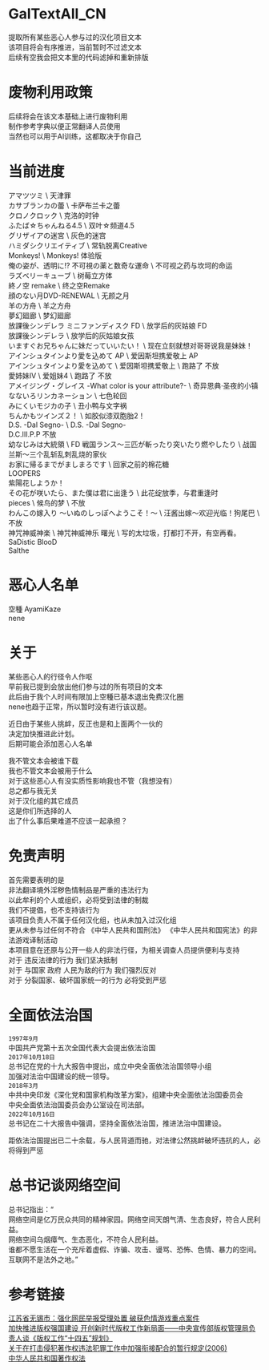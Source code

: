 # GalTextAll_CN
提取所有某些恶心人参与过的汉化项目文本  
该项目将会有序推进，当前暂时不过滤文本  
后续有空我会把文本里的代码滤掉和重新排版  

# 废物利用政策
后续将会在该文本基础上进行废物利用  
制作参考字典以便正常翻译人员使用  
当然也可以用于AI训练，这都取决于你自己  

# 当前进度
アマツツミ \ 天津罪  
カサブランカの蕾 \ 卡萨布兰卡之蕾  
クロノクロック \ 克洛的时钟  
ふたば☆ちゃんねる4.5 \ 双叶☆频道4.5  
グリザイアの迷宮 \ 灰色的迷宫  
ハミダシクリエイティブ \ 常轨脱离Creative  
Monkeys! \ Monkeys! 体验版  
俺の姿が、透明に!? 不可視の薬と数奇な運命 \ 不可视之药与坎坷的命运  
ラズベリーキューブ \ 树莓立方体  
終ノ空 remake \ 终之空Remake  
顔のない月DVD-RENEWAL \ 无颜之月  
羊の方舟 \ 羊之方舟  
夢幻廻廊 \ 梦幻廻廊  
放課後シンデレラ ミニファンディスク FD \ 放学后的灰姑娘 FD  
放課後シンデレラ \ 放学后的灰姑娘女孩  
いますぐお兄ちゃんに妹だっていいたい！ \ 现在立刻就想对哥哥说我是妹妹！  
アインシュタインより愛を込めて AP \ 爱因斯坦携爱敬上 AP  
アインシュタインより愛を込めて \ 爱因斯坦携爱敬上 \ 跑路了 不放  
愛姉妹IV \ 爱姐妹4 \ 跑路了 不放  
アメイジング・グレイス -What color is your attribute?- \ 奇异恩典·圣夜的小镇  
なないろリンカネーション \ 七色轮回  
みにくいモジカの子 \ 丑小鸭与文字祸  
ちんかもツインズ２！ \ 如胶似漆双胞胎2！  
D.S. -Dal Segno- \ D.S. -Dal Segno-  
D.C.III.P.P 不放  
幼なじみは大統領 \ FD
戦国ランス～三匹が斬ったり突いたり燃やしたり \ 战国兰斯～三个乱斩乱刺乱烧的家伙  
お家に帰るまでがましまろです \ 回家之前的棉花糖  
LOOPERS  
紫陽花しようか！  
その花が咲いたら、また僕は君に出逢う \ 此花绽放季，与君重逢时  
pieces \ 候鸟的梦 \ 不放  
わんこの嫁入り ～いぬのしっぽへようこそ！～ \ 汪酱出嫁～欢迎光临！狗尾巴 \ 不放  
神咒神威神楽 \ 神咒神威神乐 曙光 \ 写的太垃圾，打都打不开，有空再看。  
SaDistic BlooD  
Salthe  

# 恶心人名单
空種 AyamiKaze  
nene  

# 关于
某些恶心人的行径令人作呕  
早前我已提到会放出他们参与过的所有项目的文本  
此后由于我个人时间有限加上空種已基本退出免费汉化圈  
nene也趋于正常，所以暂时没有进行该议题。  

近日由于某些人挑衅，反正也是和上面两个一伙的  
决定加快推进此计划。  
后期可能会添加恶心人名单  

我不管文本会被谁下载  
我也不管文本会被用于什么  
对于这些恶心人有没实质性影响我也不管（我想没有）  
总之都与我无关  
对于汉化组的其它成员  
这是你们所选择的人  
出了什么事后果难道不应该一起承担？  

# 免责声明
首先需要表明的是  
非法翻译境外淫秽色情制品是严重的违法行为  
以此牟利的个人或组织，必将受到法律的制裁  
我们不提倡，也不支持该行为  
该项目负责人不属于任何汉化组，也从未加入过汉化组  
更从未参与过任何不符合 《中华人民共和国刑法》 《中华人民共和国宪法》的非法游戏译制活动  
本项目意在还原与公开一些人的非法行径，为相关调查人员提供便利与支持  
对于 违反法律的行为 我们坚决抵制  
对于 与国家 政府 人民为敌的行为 我们强烈反对  
对于 分裂国家、破坏国家统一的行为 必将受到严惩  

# 全面依法治国
`1997年9月`  
中国共产党第十五次全国代表大会提出依法治国  
`2017年10月18日`  
总书记在党的十九大报告中提出，成立中央全面依法治国领导小组  
加强对法治中国建设的统一领导。    
`2018年3月`  
中共中央印发《深化党和国家机构改革方案》，组建中央全面依法治国委员会  
中央全面依法治国委员会办公室设在司法部。  
`2022年10月16日`   
总书记在二十大报告中强调，坚持全面依法治国，推进法治中国建设。  

距依法治国提出已二十余载，与人民背道而驰，对法律公然挑衅破坏违抗的人，必将得到严惩  

# 总书记谈网络空间
总书记指出：“  
网络空间是亿万民众共同的精神家园。网络空间天朗气清、生态良好，符合人民利益。  
网络空间乌烟瘴气、生态恶化，不符合人民利益。  
谁都不愿生活在一个充斥着虚假、诈骗、攻击、谩骂、恐怖、色情、暴力的空间。互联网不是法外之地。”  

# 参考链接
[江苏省无锡市：强化网民举报受理处置 破获色情游戏重点案件](https://12377.cn/wxxx/2021/b9edcd6d_web.html)  
[加快推进版权强国建设 开创新时代版权工作新局面——中央宣传部版权管理局负责人谈《版权工作“十四五”规划》](http://www.gov.cn/zhengce/2022-01/09/content_5667291.htm)  
[关于在打击侵犯著作权违法犯罪工作中加强衔接配合的暂行规定(2006)](https://www.ncac.gov.cn/chinacopyright/contents/12233/349378.shtml)  
[中华人民共和国著作权法](http://www.npc.gov.cn/npc/c30834/202011/848e73f58d4e4c5b82f69d25d46048c6.shtml)  
